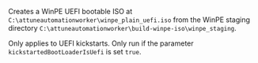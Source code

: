 Creates a WinPE UEFI bootable ISO at `C:\attuneautomationworker\winpe_plain_uefi.iso` from the WinPE staging directory `C:\attuneautomationworker\build-winpe-iso\winpe_staging`. 

Only applies to UEFI kickstarts. Only run if the parameter `kickstartedBootLoaderIsUefi` is set `true`.